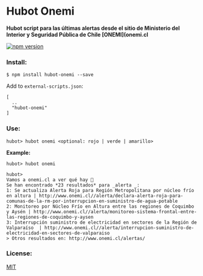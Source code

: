 # Hubot Onemi

**Hubot script para las últimas alertas desde el sitio de Ministerio del Interior y Seguridad Pública de Chile [ONEMI](onemi.cl**

[![npm version](https://badge.fury.io/js/hubot-onemi.svg)](https://badge.fury.io/js/hubot-onemi)

### Install:

````
$ npm install hubot-onemi --save
````

Add to `external-scripts.json`:

````
[
  ..
  "hubot-onemi"
]
````

### Use:

````
hubot> hubot onemi <optional: rojo | verde | amarillo>
````

**Example:**

````
hubot> hubot onemi

hubot>
Vamos a onemi.cl a ver qué hay 🚌
Se han encontrado *23 resultados* para _alerta _:
1: Se actualiza Alerta Roja para Región Metropolitana por núcleo frío en altura | http://www.onemi.cl//alerta/declara-alerta-roja-para-comunas-de-la-rm-por-interrupcion-en-suministro-de-agua-potable
2: Monitoreo por Núcleo Frío en Altura entre las regiones de Coquimbo y Aysén | http://www.onemi.cl//alerta/monitoreo-sistema-frontal-entre-las-regiones-de-coquimbo-y-aysen
3: Interrupción suministro de electricidad en sectores de la Región de Valparaíso  | http://www.onemi.cl//alerta/interrupcion-suministro-de-electricidad-en-sectores-de-valparaiso
> Otros resultados en: http://www.onemi.cl/alertas/     

````

### License:
[MIT](https://opensource.org/licenses/MIT)
